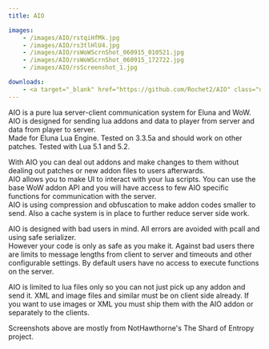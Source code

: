 ```yaml
---
title: AIO

images:
    - /images/AIO/rstqiHfMk.jpg
    - /images/AIO/rs3tlHlU4.jpg
    - /images/AIO/rsWoWScrnShot_060915_010521.jpg
    - /images/AIO/rsWoWScrnShot_060915_172722.jpg
    - /images/AIO/rsScreenshot_1.jpg

downloads:
    - <a target="_blank" href="https://github.com/Rochet2/AIO" class="download button" onClick="ga('send', 'event', 'Download', 'click', 'AIO Eluna');">Eluna Lua Engine</a>
---
```


AIO is a pure lua server-client communication system for Eluna and WoW.  
AIO is designed for sending lua addons and data to player from server and data from player to server.  
Made for Eluna Lua Engine. Tested on 3.3.5a and should work on other patches. Tested with Lua 5.1 and 5.2.

With AIO you can deal out addons and make changes to them without dealing out patches or new addon files to users afterwards.  
AIO allows you to make UI to interact with your lua scripts. You can use the base WoW addon API and you will have access to few AIO specific functions for communication with the server.  
AIO is using compression and obfuscation to make addon codes smaller to send. Also a cache system is in place to further reduce server side work.

AIO is designed with bad users in mind. All errors are avoided with pcall and using safe serializer.  
However your code is only as safe as you make it. Against bad users there are limits to message lengths from client to server and timeouts and other configurable settings.
By default users have no access to execute functions on the server.

AIO is limited to lua files only so you can not just pick up any addon and send it. XML and image files and similar must be on client side already.
If you want to use images or XML you must ship them with the AIO addon or separately to the clients.

Screenshots above are mostly from NotHawthorne's The Shard of Entropy project.
